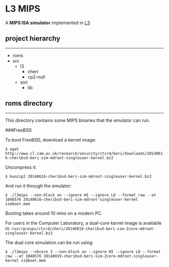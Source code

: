 L3 MIPS
=======

A **MIPS ISA simulator** implemented in [L3](http://www.cl.cam.ac.uk/~acjf3/l3/ "L3: An ISA Specification Language").

project hierarchy
-----------------
---

+ roms
+ src
    + l3
        + cheri
        + cp2-null
    + sml
        + lib

roms directory
--------------
---

This directory contains some MIPS binaries that the emulator can run.

###FreeBSD

To boot FreeBSD, download a kernel image:

`$ wget http://www.cl.cam.ac.uk/research/security/ctsrd/beri/downloads/20140616-cheribsd-beri-sim-mdroot-singleuser-kernel.bz2`

Uncompress it:

`$ bunzip2 20140616-cheribsd-beri-sim-mdroot-singleuser-kernel.bz2`

And run it through the emulator:

`$ ./l3mips --non-block on --ignore HI --ignore LO --format raw --at 1048576 20140616-cheribsd-beri-sim-mdroot-singleuser-kernel simboot.mem`

Booting takes around 10 mins on a modern PC.

For users in the Computer Laboratory, a dual-core kernel image is available in:
`/usr/groups/ctsrd/cheri/20140819-cheribsd-beri-sim-2core-mdroot-singleuser-kernel.bz2`

The dual core simulation can be run using:

`$ ./l3mips --nbcore 2 --non-block on --ignore HI --ignore LO --format raw --at 1048576 20140819-cheribsd-beri-sim-2core-mdroot-singleuser-kernel simboot.mem`
